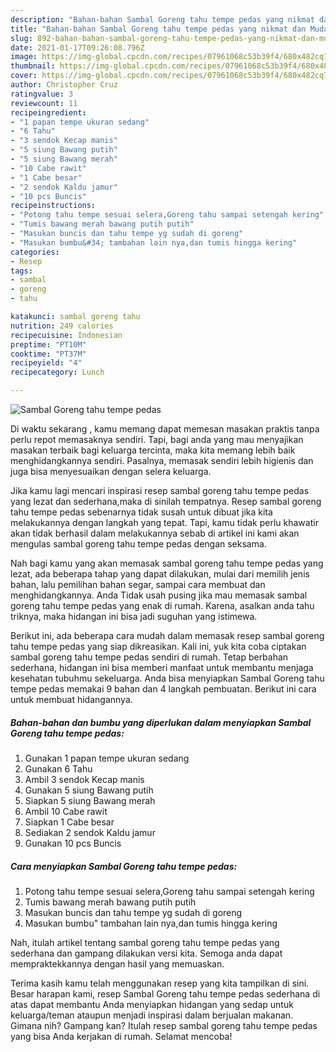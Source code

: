 ```yaml
---
description: "Bahan-bahan Sambal Goreng tahu tempe pedas yang nikmat dan Mudah Dibuat"
title: "Bahan-bahan Sambal Goreng tahu tempe pedas yang nikmat dan Mudah Dibuat"
slug: 892-bahan-bahan-sambal-goreng-tahu-tempe-pedas-yang-nikmat-dan-mudah-dibuat
date: 2021-01-17T09:26:08.796Z
image: https://img-global.cpcdn.com/recipes/07961068c53b39f4/680x482cq70/sambal-goreng-tahu-tempe-pedas-foto-resep-utama.jpg
thumbnail: https://img-global.cpcdn.com/recipes/07961068c53b39f4/680x482cq70/sambal-goreng-tahu-tempe-pedas-foto-resep-utama.jpg
cover: https://img-global.cpcdn.com/recipes/07961068c53b39f4/680x482cq70/sambal-goreng-tahu-tempe-pedas-foto-resep-utama.jpg
author: Christopher Cruz
ratingvalue: 3
reviewcount: 11
recipeingredient:
- "1 papan tempe ukuran sedang"
- "6 Tahu"
- "3 sendok Kecap manis"
- "5 siung Bawang putih"
- "5 siung Bawang merah"
- "10 Cabe rawit"
- "1 Cabe besar"
- "2 sendok Kaldu jamur"
- "10 pcs Buncis"
recipeinstructions:
- "Potong tahu tempe sesuai selera,Goreng tahu sampai setengah kering"
- "Tumis bawang merah bawang putih putih"
- "Masukan buncis dan tahu tempe yg sudah di goreng"
- "Masukan bumbu&#34; tambahan lain nya,dan tumis hingga kering"
categories:
- Resep
tags:
- sambal
- goreng
- tahu

katakunci: sambal goreng tahu 
nutrition: 249 calories
recipecuisine: Indonesian
preptime: "PT10M"
cooktime: "PT37M"
recipeyield: "4"
recipecategory: Lunch

---
```



![Sambal Goreng tahu tempe pedas](https://img-global.cpcdn.com/recipes/07961068c53b39f4/680x482cq70/sambal-goreng-tahu-tempe-pedas-foto-resep-utama.jpg)

Di waktu  sekarang , kamu memang dapat memesan masakan praktis tanpa perlu repot memasaknya sendiri. Tapi, bagi anda yang mau menyajikan masakan terbaik bagi keluarga tercinta, maka kita memang lebih baik menghidangkannya sendiri. Pasalnya, memasak sendiri lebih higienis dan juga bisa menyesuaikan dengan selera keluarga.

Jika kamu lagi mencari inspirasi resep sambal goreng tahu tempe pedas yang lezat dan sederhana,maka di sinilah tempatnya. Resep sambal goreng tahu tempe pedas  sebenarnya tidak susah untuk dibuat jika kita melakukannya dengan langkah yang tepat. Tapi, kamu tidak perlu khawatir akan tidak berhasil dalam melakukannya 
sebab di artikel ini kami akan mengulas sambal goreng tahu tempe pedas dengan seksama.  



Nah bagi kamu yang akan memasak sambal goreng tahu tempe pedas yang lezat, ada beberapa tahap yang dapat dilakukan, mulai dari memilih jenis bahan, lalu pemilihan bahan segar, sampai cara membuat dan menghidangkannya. Anda Tidak usah pusing jika mau memasak sambal goreng tahu tempe pedas yang enak di rumah. Karena, asalkan anda  tahu triknya, maka hidangan ini bisa jadi suguhan yang istimewa.

Berikut ini, ada beberapa cara mudah dalam memasak resep sambal goreng tahu tempe pedas yang siap dikreasikan. Kali ini, yuk kita coba ciptakan sambal goreng tahu tempe pedas sendiri di rumah. Tetap berbahan sederhana, hidangan ini bisa memberi manfaat untuk membantu menjaga kesehatan tubuhmu sekeluarga. Anda bisa menyiapkan Sambal Goreng tahu tempe pedas memakai 9 bahan dan 4 langkah pembuatan. Berikut ini cara untuk membuat hidangannya.

<!--inarticleads1-->

##### Bahan-bahan dan bumbu yang diperlukan dalam menyiapkan Sambal Goreng tahu tempe pedas:

1. Gunakan 1 papan tempe ukuran sedang
1. Gunakan 6 Tahu
1. Ambil 3 sendok Kecap manis
1. Gunakan 5 siung Bawang putih
1. Siapkan 5 siung Bawang merah
1. Ambil 10 Cabe rawit
1. Siapkan 1 Cabe besar
1. Sediakan 2 sendok Kaldu jamur
1. Gunakan 10 pcs Buncis




<!--inarticleads2-->

##### Cara menyiapkan Sambal Goreng tahu tempe pedas:

1. Potong tahu tempe sesuai selera,Goreng tahu sampai setengah kering
1. Tumis bawang merah bawang putih putih
1. Masukan buncis dan tahu tempe yg sudah di goreng
1. Masukan bumbu&#34; tambahan lain nya,dan tumis hingga kering




Nah, itulah artikel tentang  sambal goreng tahu tempe pedas  yang sederhana dan gampang dilakukan versi kita. Semoga anda dapat mempraktekkannya dengan hasil yang memuaskan. 

Terima kasih kamu telah menggunakan resep yang kita tampilkan di sini. Besar harapan kami, resep  Sambal Goreng tahu tempe pedas sederhana di atas dapat membantu Anda menyiapkan hidangan yang sedap untuk keluarga/teman ataupun menjadi inspirasi dalam berjualan makanan. Gimana nih? Gampang kan? Itulah resep sambal goreng tahu tempe pedas yang bisa Anda kerjakan di rumah. Selamat mencoba!

